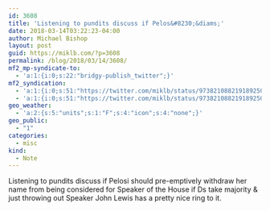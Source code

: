```yaml
---
id: 3608
title: 'Listening to pundits discuss if Pelos&#8230;&diams;'
date: 2018-03-14T03:22:23-04:00
author: Michael Bishop
layout: post
guid: https://miklb.com/?p=3608
permalink: /blog/2018/03/14/3608/
mf2_mp-syndicate-to:
  - 'a:1:{i:0;s:22:"bridgy-publish_twitter";}'
mf2_syndication:
  - 'a:1:{i:0;s:51:"https://twitter.com/miklb/status/973821088219189250";}'
  - 'a:1:{i:0;s:51:"https://twitter.com/miklb/status/973821088219189250";}'
geo_weather:
  - 'a:2:{s:5:"units";s:1:"F";s:4:"icon";s:4:"none";}'
geo_public:
  - "1"
categories:
  - misc
kind:
  - Note
---
```

Listening to pundits discuss if Pelosi should pre-emptively withdraw her name from being considered for Speaker of the House if Ds take majority & just throwing out Speaker John Lewis has a pretty nice ring to it.